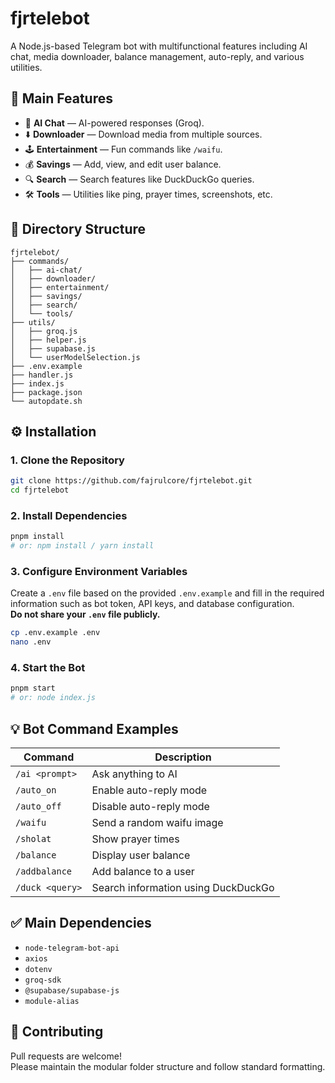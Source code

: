 # fjrtelebot

A Node.js-based Telegram bot with multifunctional features including AI chat, media downloader, balance management, auto-reply, and various utilities.

## 🚀 Main Features

- 🤖 **AI Chat** — AI-powered responses (Groq).
- ⬇️ **Downloader** — Download media from multiple sources.
- 🕹️ **Entertainment** — Fun commands like `/waifu`.
- 💰 **Savings** — Add, view, and edit user balance.
- 🔍 **Search** — Search features like DuckDuckGo queries.
- 🛠️ **Tools** — Utilities like ping, prayer times, screenshots, etc.

## 📁 Directory Structure

```
fjrtelebot/
├── commands/
│   ├── ai-chat/
│   ├── downloader/
│   ├── entertainment/
│   ├── savings/
│   ├── search/
│   └── tools/
├── utils/
│   ├── groq.js
│   ├── helper.js
│   ├── supabase.js
│   └── userModelSelection.js
├── .env.example
├── handler.js
├── index.js
├── package.json
└── autopdate.sh
```

## ⚙️ Installation

### 1. Clone the Repository
```bash
git clone https://github.com/fajrulcore/fjrtelebot.git
cd fjrtelebot
```

### 2. Install Dependencies
```bash
pnpm install
# or: npm install / yarn install
```

### 3. Configure Environment Variables
Create a `.env` file based on the provided `.env.example` and fill in the required information such as bot token, API keys, and database configuration.  
**Do not share your `.env` file publicly.**

```bash
cp .env.example .env
nano .env
```

### 4. Start the Bot
```bash
pnpm start
# or: node index.js
```

## 💡 Bot Command Examples

| Command           | Description                         |
|-------------------|-------------------------------------|
| `/ai <prompt>`    | Ask anything to AI                  |
| `/auto_on`        | Enable auto-reply mode              |
| `/auto_off`       | Disable auto-reply mode             |
| `/waifu`          | Send a random waifu image           |
| `/sholat`         | Show prayer times                   |
| `/balance`        | Display user balance                |
| `/addbalance`     | Add balance to a user               |
| `/duck <query>`   | Search information using DuckDuckGo |

## ✅ Main Dependencies

- `node-telegram-bot-api`
- `axios`
- `dotenv`
- `groq-sdk`
- `@supabase/supabase-js`
- `module-alias`

## 🤝 Contributing

Pull requests are welcome!  
Please maintain the modular folder structure and follow standard formatting.
